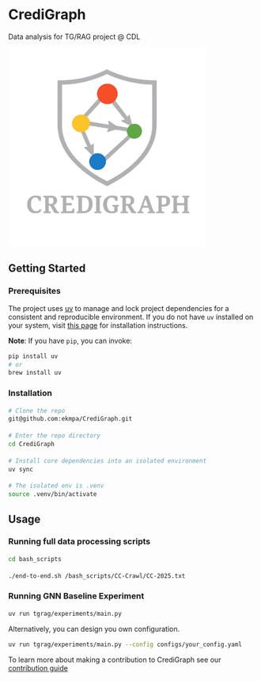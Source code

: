 # CrediGraph

Data analysis for TG/RAG project @ CDL

<img src="img/logo_silver.png" alt="CrediGraph Logo" style="width: 400px; height: auto;" />

## Getting Started

### Prerequisites

The project uses [uv](https://docs.astral.sh/uv/) to manage and lock project dependencies for a consistent and reproducible environment. If you do not have `uv` installed on your system, visit [this page](https://docs.astral.sh/uv/getting-started/installation/) for installation instructions.

**Note**: If you have `pip`, you can invoke:

```sh
pip install uv
# or
brew install uv
```

### Installation

```sh
# Clone the repo
git@github.com:ekmpa/CrediGraph.git

# Enter the repo directory
cd CrediGraph

# Install core dependencies into an isolated environment
uv sync

# The isolated env is .venv
source .venv/bin/activate
```

## Usage

### Running full data processing scripts

```sh
cd bash_scripts

./end-to-end.sh /bash_scripts/CC-Crawl/CC-2025.txt
```

### Running GNN Baseline Experiment

```sh
uv run tgrag/experiments/main.py
```

Alternatively, you can design you own configuration.

```sh
uv run tgrag/experiments/main.py --config configs/your_config.yaml
```

To learn more about making a contribution to CrediGraph see our [contribution guide](./.github/CONTRIBUTING.md)
